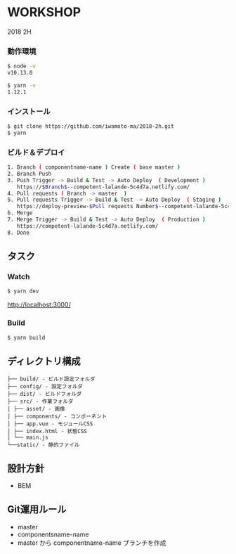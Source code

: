 # WORKSHOP
2018 2H

### 動作環境
```sh
$ node -v
v10.13.0

$ yarn -v
1.12.1
```
### インストール
```sh
$ git clone https://github.com/iwamoto-ma/2018-2h.git
$ yarn
```

### ビルド＆デプロイ
```sh
1. Branch ( componentname-name ) Create ( base master )
2. Branch Push
3. Push Trigger -> Build & Test -> Auto Deploy  ( Development )
   https://$Branch$--competent-lalande-5c4d7a.netlify.com/
4. Pull requests ( Branch -> master  )
5. Pull requests Trigger -> Build & Test -> Auto Deploy  ( Staging )
   https://deploy-preview-$Pull requests Number$--competent-lalande-5c4d7a.netlify.com/
6. Merge
7. Merge Trigger -> Build & Test -> Auto Deploy  ( Production )
   https://competent-lalande-5c4d7a.netlify.com/
8. Done
```

## タスク
### Watch
```sh
$ yarn dev
```
<http://localhost:3000/>

### Build
```sh
$ yarn build
```

## ディレクトリ構成
```
├── build/ - ビルド設定フォルダ
├── config/ - 設定フォルダ
├── dist/ - ビルドフォルダ
├── src/ - 作業フォルダ
│ ├── asset/ - 画像
│ ├── components/ - コンポーネント
│ ├── app.vue - モジュールCSS
│ ├── index.html - 状態CSS
│ └── main.js
└──static/ - 静的ファイル
```

## 設計方針
+ BEM

## Git運用ルール
+ master
+ componentsname-name
+ master から componentname-name ブランチを作成
